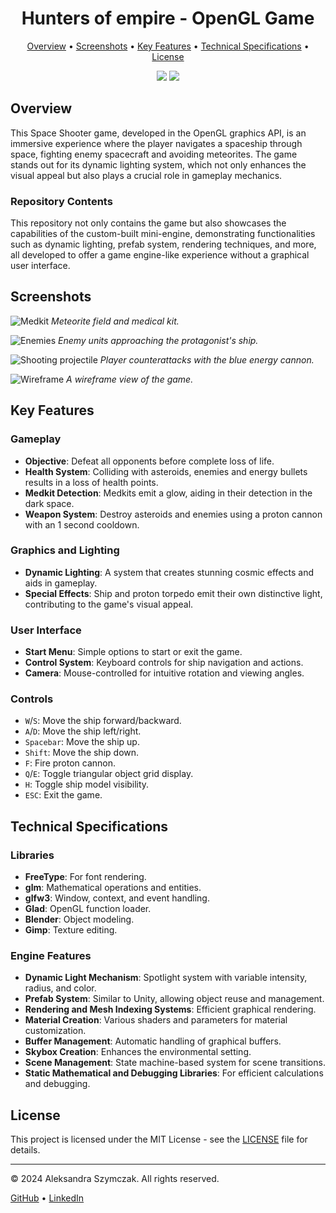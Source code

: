 <h1 align="center"> Hunters of empire - OpenGL Game</h1>

<p align="center">
  <a href="#overview">Overview</a> •
  <a href="#screenshots">Screenshots</a> •
  <a href="#key-features">Key Features</a> •
  <a href="#technical-specifications">Technical Specifications</a> •
  <a href="#license">License</a>
</p>

<p align="center">
  <img src="https://img.shields.io/badge/License-MIT-yellow.svg" />
  <img src="https://img.shields.io/badge/Author-Degustacja-blue" />
</p>

## Overview
This Space Shooter game, developed in the OpenGL graphics API, is an immersive experience where the player navigates a spaceship through space, fighting enemy spacecraft and avoiding meteorites. The game stands out for its dynamic lighting system, which not only enhances the visual appeal but also plays a crucial role in gameplay mechanics.

### Repository Contents
This repository not only contains the game but also showcases the capabilities of the custom-built mini-engine, demonstrating functionalities such as dynamic lighting, prefab system, rendering techniques, and more, all developed to offer a game engine-like experience without a graphical user interface.

## Screenshots
![Medkit](https://i.ibb.co/5kvtXxR/hunters-of-empire-medkit.png)
*Meteorite field and medical kit.*

![Enemies](https://i.ibb.co/Wzchz62/hunters-of-empire-enemies.png)
*Enemy units approaching the protagonist's ship.*

![Shooting projectile](https://i.ibb.co/RPWtD7C/hunters-of-empire-counterattack.png)
*Player counterattacks with the blue energy cannon.*

![Wireframe](https://i.ibb.co/vqmj52f/hunters-of-empire-wireframe.png)
*A wireframe view of the game.*

## Key Features
### Gameplay
- **Objective**: Defeat all opponents before complete loss of life.
- **Health System**: Colliding with asteroids, enemies and energy bullets results in a loss of health points.
- **Medkit Detection**: Medkits emit a glow, aiding in their detection in the dark space.
- **Weapon System**: Destroy asteroids and enemies using a proton cannon with an 1 second cooldown.

### Graphics and Lighting
- **Dynamic Lighting**: A system that creates stunning cosmic effects and aids in gameplay.
- **Special Effects**: Ship and proton torpedo emit their own distinctive light, contributing to the game's visual appeal.

### User Interface
- **Start Menu**: Simple options to start or exit the game.
- **Control System**: Keyboard controls for ship navigation and actions.
- **Camera**: Mouse-controlled for intuitive rotation and viewing angles.

### Controls
- `W`/`S`: Move the ship forward/backward.
- `A`/`D`: Move the ship left/right.
- `Spacebar`: Move the ship up.
- `Shift`: Move the ship down.
- `F`: Fire proton cannon.
- `Q`/`E`: Toggle triangular object grid display.
- `H`: Toggle ship model visibility.
- `ESC`: Exit the game.

## Technical Specifications
### Libraries
- **FreeType**: For font rendering.
- **glm**: Mathematical operations and entities.
- **glfw3**: Window, context, and event handling.
- **Glad**: OpenGL function loader.
- **Blender**: Object modeling.
- **Gimp**: Texture editing.

### Engine Features
- **Dynamic Light Mechanism**: Spotlight system with variable intensity, radius, and color.
- **Prefab System**: Similar to Unity, allowing object reuse and management.
- **Rendering and Mesh Indexing Systems**: Efficient graphical rendering.
- **Material Creation**: Various shaders and parameters for material customization.
- **Buffer Management**: Automatic handling of graphical buffers.
- **Skybox Creation**: Enhances the environmental setting.
- **Scene Management**: State machine-based system for scene transitions.
- **Static Mathematical and Debugging Libraries**: For efficient calculations and debugging.

## License
This project is licensed under the MIT License - see the [LICENSE](LICENSE) file for details.

---
&copy; 2024 Aleksandra Szymczak. All rights reserved.
<p align="left">
  <a href="https://github.com/alekszy202">GitHub</a> •
  <a href="https://www.linkedin.com/in/alekszy202/">LinkedIn</a>
</p>